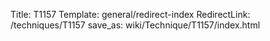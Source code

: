 Title: T1157
Template: general/redirect-index
RedirectLink: /techniques/T1157
save_as: wiki/Technique/T1157/index.html